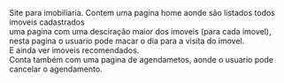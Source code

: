 Site para imobiliaria. Contem uma pagina home aonde são listados todos imoveis cadastrados
<br>
uma pagina com uma desciração maior dos imoveis (para cada imovel), nesta pagina o usuario pode macar o dia para a visita do imovel.<br>
E ainda ver imoveis recomendados.
<br>
Conta também com uma pagina de agendametos, aonde o usuario pode cancelar o agendamento. 